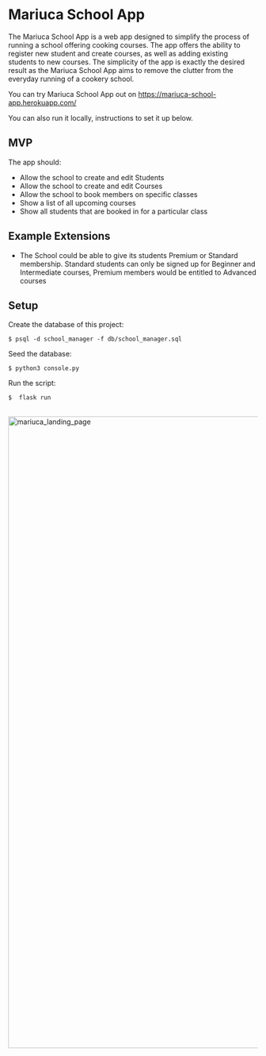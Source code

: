 # Mariuca School App
The Mariuca School App is a web app designed to simplify the process of running a school offering cooking courses. 
The app offers the ability to register new student and create courses, as well as adding existing students to new courses. 
The simplicity of the app is exactly the desired result as the Mariuca School App aims to remove the clutter from the everyday running of a cookery school. 

You can try Mariuca School App out on https://mariuca-school-app.herokuapp.com/

You can also run it locally, instructions to set it up below.

## MVP

The app should:

- Allow the school to create and edit Students
- Allow the school to create and edit Courses
- Allow the school to book members on specific classes
- Show a list of all upcoming courses
- Show all students that are booked in for a particular class

## Example Extensions

- The School could be able to give its students Premium or Standard membership. Standard students can only be signed up for Beginner and Intermediate courses, Premium members would be entitled to Advanced courses

## Setup
Create the database of this project:
```
$ psql -d school_manager -f db/school_manager.sql

```

Seed the database:
```
$ python3 console.py
```

Run the script:
```
$  flask run
```
<br />

<img width="1273" alt="mariuca_landing_page" src="https://user-images.githubusercontent.com/65955047/103797935-014f4280-5041-11eb-9d28-b3685a77f8fd.png">
